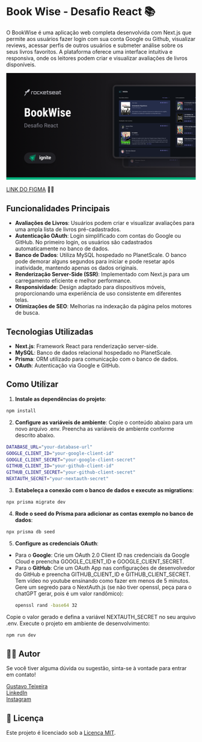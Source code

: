 # Book Wise - Desafio React 📚

O BookWise é uma aplicação web completa desenvolvida com Next.js que permite aos usuários fazer login com sua conta Google ou Github, visualizar reviews, acessar perfis de outros usuários e submeter análise sobre os seus livros favoritos. A plataforma oferece uma interface intuitiva e responsiva, onde os leitores podem criar e visualizar avaliações de livros disponíveis.

![Preview do FIGMA](./docs/bookwise-cover.png)

[LINK DO FIGMA](https://www.figma.com/file/IwSrNBNRBGJOwbCMHKIxfa/BookWise-%E2%80%A2-Desafio-React-Copy?fuid=853790913868129834) 👨‍🎨

## Funcionalidades Principais

- **Avaliações de Livros**: Usuários podem criar e visualizar avaliações para uma ampla lista de livros pré-cadastrados.
- **Autenticação OAuth**: Login simplificado com contas do Google ou GitHub. No primeiro login, os usuários são cadastrados automaticamente no banco de dados.
- **Banco de Dados**: Utiliza MySQL hospedado no PlanetScale. O banco pode demorar alguns segundos para iniciar e pode resetar após inatividade, mantendo apenas os dados originais.
- **Renderização Server-Side (SSR)**: Implementado com Next.js para um carregamento eficiente e melhor performance.
- **Responsividade**: Design adaptado para dispositivos móveis, proporcionando uma experiência de uso consistente em diferentes telas.
- **Otimizações de SEO**: Melhorias na indexação da página pelos motores de busca.

## Tecnologias Utilizadas

- **Next.js**: Framework React para renderização server-side.
- **MySQL**: Banco de dados relacional hospedado no PlanetScale.
- **Prisma**: ORM utilizado para comunicação com o banco de dados.
- **OAuth**: Autenticação via Google e GitHub.

## Como Utilizar

1. **Instale as dependências do projeto**:
  ```bash
  npm install
  ```

2. **Configure as variáveis de ambiente**:
Copie o conteúdo abaixo para um novo arquivo .env.
Preencha as variáveis de ambiente conforme descrito abaixo.

  ```bash
  DATABASE_URL="your-database-url"
  GOOGLE_CLIENT_ID="your-google-client-id"
  GOOGLE_CLIENT_SECRET="your-google-client-secret"
  GITHUB_CLIENT_ID="your-github-client-id"
  GITHUB_CLIENT_SECRET="your-github-client-secret"
  NEXTAUTH_SECRET="your-nextauth-secret"
  ```

3. **Estabeleça a conexão com o banco de dados e execute as migrations**:
  ```bash
  npx prisma migrate dev
  ```

4. **Rode o seed do Prisma para adicionar as contas exemplo no banco de dados**:
  ```bash
  npx prisma db seed
  ```

5. **Configure as credenciais OAuth**:<br />
- Para o **Google**: Crie um OAuth 2.0 Client ID nas credenciais da Google Cloud e preencha GOOGLE_CLIENT_ID e GOOGLE_CLIENT_SECRET.<br />
- Para o **GitHub**: Crie um OAuth App nas configurações de desenvolvedor do GitHub e preencha GITHUB_CLIENT_ID e GITHUB_CLIENT_SECRET.<br />
Tem vídeo no youtube ensinando como fazer em menos de 5 minutos.<br />
Gere um segredo para o NextAuth.js (se não tiver openssl, peça para o chatGPT gerar, pois é um valor randômico):
  ```bash
  openssl rand -base64 32
  ```

Copie o valor gerado e defina a variável NEXTAUTH_SECRET no seu arquivo .env.
Execute o projeto em ambiente de desenvolvimento:
  ```bash
  npm run dev
  ```


## 👨‍💻 Autor
Se você tiver alguma dúvida ou sugestão, sinta-se à vontade para entrar em contato!

[Gustavo Teixeira](https://github.com/taylosstls)  
[LinkedIn](https://www.linkedin.com/in/gustavoteixeiralgnt/)  
[Instagram](https://www.instagram.com/gustavo.lgnt/)

## 📄 Licença

Este projeto é licenciado sob a [Licença MIT](https://opensource.org/licenses/MIT).
